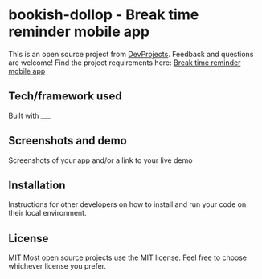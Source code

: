 # bookish-dollop - Break time reminder mobile app

This is an open source project from [DevProjects](http://www.codementor.io/projects). Feedback and questions are welcome!
Find the project requirements here: [Break time reminder mobile app](https://www.codementor.io/projects/mobile/break-time-reminder-mobile-app-bjzm27c836)

## Tech/framework used
Built with ___

## Screenshots and demo
Screenshots of your app and/or a link to your live demo

## Installation
Instructions for other developers on how to install and run your code on their local environment.

## License
[MIT](https://choosealicense.com/licenses/mit/)
Most open source projects use the MIT license. Feel free to choose whichever license you prefer.
